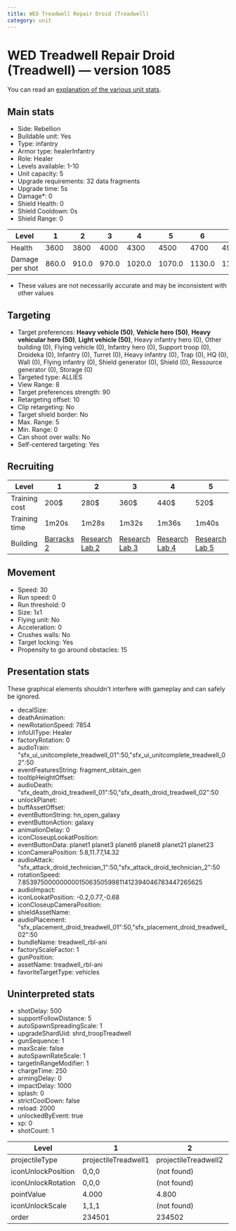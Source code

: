 ```yaml
---
title: WED Treadwell Repair Droid (Treadwell)
category: unit
---
```


# WED Treadwell Repair Droid (Treadwell) — version 1085

You can read an [explanation  of the various unit stats](unitexplained.md).

## Main stats

  * Side: Rebellion
  * Buildable unit: Yes
  * Type: infantry
  * Armor type: healerInfantry
  * Role: Healer
  * Levels available: 1-10
  * Unit capacity: 5
  * Upgrade requirements: 32 data fragments
  * Upgrade time: 5s
  * Damage*: 0
  * Shield Health: 0
  * Shield Cooldown: 0s
  * Shield Range: 0

|Level          |1    |2    |3    |4     |5     |6     |7     |8     |9     |10    |
|---------------|-----|-----|-----|------|------|------|------|------|------|------|
|Health         |3600 |3800 |4000 |4300  |4500  |4700  |4900  |5200  |5600  |19500 |
|Damage per shot|860.0|910.0|970.0|1020.0|1070.0|1130.0|1180.0|1230.0|1330.0|1440.0|

* These values are not necessarily accurate and may be inconsistent with other values

## Targeting

  * Target preferences: **Heavy vehicle (50)**, **Vehicle hero (50)**, **Heavy vehicular hero (50)**, **Light vehicle (50)**, Heavy infantry hero (0), Other building (0), Flying vehicle (0), Infantry hero (0), Support troop (0), Droideka (0), Infantry (0), Turret (0), Heavy infantry (0), Trap (0), HQ (0), Wall (0), Flying infantry (0), Shield generator (0), Shield (0), Ressource generator (0), Storage (0)
  * Targeted type: ALLIES
  * View Range: 8
  * Target preferences strength: 90
  * Retargeting offset: 10
  * Clip retargeting: No
  * Target shield border: No
  * Max. Range: 5
  * Min. Range: 0
  * Can shoot over walls: No
  * Self-centered targeting: Yes

## Recruiting

|Level        |1                               |2                                     |3                                     |4                                     |5                                     |6                                     |7                                     |8                                     |9                                     |10                                     |
|-------------|--------------------------------|--------------------------------------|--------------------------------------|--------------------------------------|--------------------------------------|--------------------------------------|--------------------------------------|--------------------------------------|--------------------------------------|---------------------------------------|
|Training cost|200$                            |280$                                  |360$                                  |440$                                  |520$                                  |600$                                  |680$                                  |800$                                  |840$                                  |920$                                   |
|Training time|1m20s                           |1m28s                                 |1m32s                                 |1m36s                                 |1m40s                                 |1m44s                                 |1m48s                                 |1m52s                                 |1m56s                                 |2m                                     |
|Building     |[Barracks 2](rebelBarracks.html)|[Research Lab 2](rebelOffenseLab.html)|[Research Lab 3](rebelOffenseLab.html)|[Research Lab 4](rebelOffenseLab.html)|[Research Lab 5](rebelOffenseLab.html)|[Research Lab 6](rebelOffenseLab.html)|[Research Lab 7](rebelOffenseLab.html)|[Research Lab 8](rebelOffenseLab.html)|[Research Lab 9](rebelOffenseLab.html)|[Research Lab 10](rebelOffenseLab.html)|

## Movement

  * Speed: 30
  * Run speed: 0
  * Run threshold: 0
  * Size: 1x1
  * Flying unit: No
  * Acceleration: 0
  * Crushes walls: No
  * Target locking: Yes
  * Propensity to go around obstacles: 15

## Presentation stats

These graphical elements shouldn't interfere with gameplay and can safely be ignored.

  * decalSize: 
  * deathAnimation: 
  * newRotationSpeed: 7854
  * infoUIType: Healer
  * factoryRotation: 0
  * audioTrain: "sfx_ui_unitcomplete_treadwell_01":50,"sfx_ui_unitcomplete_treadwell_02":50
  * eventFeaturesString: fragment_obtain_gen
  * tooltipHeightOffset: 
  * audioDeath: "sfx_death_droid_treadwell_01":50,"sfx_death_droid_treadwell_02":50
  * unlockPlanet: 
  * buffAssetOffset: 
  * eventButtonString: hn_open_galaxy
  * eventButtonAction: galaxy
  * animationDelay: 0
  * iconCloseupLookatPosition: 
  * eventButtonData: planet1 planet3 planet6 planet8 planet21 planet23
  * iconCameraPosition: 5.8,11.77,14.32
  * audioAttack: "sfx_attack_droid_technician_1":50,"sfx_attack_droid_technician_2":50
  * rotationSpeed: 7.8539750000000001506350599811412394046783447265625
  * audioImpact: 
  * iconLookatPosition: -0.2,0.77,-0.68
  * iconCloseupCameraPosition: 
  * shieldAssetName: 
  * audioPlacement: "sfx_placement_droid_treadwell_01":50,"sfx_placement_droid_treadwell_02":50
  * bundleName: treadwell_rbl-ani
  * factoryScaleFactor: 1
  * gunPosition: 
  * assetName: treadwell_rbl-ani
  * favoriteTargetType: vehicles

## Uninterpreted stats

  * shotDelay: 500
  * supportFollowDistance: 5
  * autoSpawnSpreadingScale: 1
  * upgradeShardUid: shrd_troopTreadwell
  * gunSequence: 1
  * maxScale: false
  * autoSpawnRateScale: 1
  * targetInRangeModifier: 1
  * chargeTime: 250
  * armingDelay: 0
  * impactDelay: 1000
  * splash: 0
  * strictCoolDown: false
  * reload: 2000
  * unlockedByEvent: true
  * xp: 0
  * shotCount: 1

|Level             |1                   |2                   |3                   |4                   |5                   |6                   |7                   |8                   |9                   |10                   |
|------------------|--------------------|--------------------|--------------------|--------------------|--------------------|--------------------|--------------------|--------------------|--------------------|---------------------|
|projectileType    |projectileTreadwell1|projectileTreadwell2|projectileTreadwell3|projectileTreadwell4|projectileTreadwell5|projectileTreadwell6|projectileTreadwell7|projectileTreadwell8|projectileTreadwell9|projectileTreadwell10|
|iconUnlockPosition|0,0,0               |(not found)         |(not found)         |(not found)         |(not found)         |(not found)         |(not found)         |(not found)         |(not found)         |(not found)          |
|iconUnlockRotation|0,0,0               |(not found)         |(not found)         |(not found)         |(not found)         |(not found)         |(not found)         |(not found)         |(not found)         |(not found)          |
|pointValue        |4.000               |4.800               |5.600               |6.400               |7.200               |8.000               |8.800               |9.600               |10.400              |12.000               |
|iconUnlockScale   |1,1,1               |(not found)         |(not found)         |(not found)         |(not found)         |(not found)         |(not found)         |(not found)         |(not found)         |(not found)          |
|order             |234501              |234502              |234503              |234504              |234505              |234506              |234507              |234508              |234509              |234510               |

